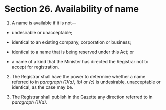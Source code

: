 # Section 26. Availability of name

1. A name is available if it is not—

  * undesirable or unacceptable;

  * identical to an existing company, corporation or business;

  * identical to a name that is being reserved under this Act; or

  * a name of a kind that the Minister has directed the Registrar not to accept for registration.

2. The Registrar shall have the power to determine whether a name referred to in _paragraph \(1\)\(a\)_, _\(b\)_ or _\(c\)_ is undesirable, unacceptable or identical, as the case may be.

3. The Registrar shall publish in the Gazette any direction referred to in _paragraph \(1\)\(d\)_.




